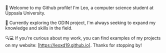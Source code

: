 🌊 Welcome to my Github profile! I'm Leo, a computer science student at Uppsala University.

🐺 Currently exploring the ODIN project, I'm always seeking to expand my knowledge and skills in the field.

🔍💻 If you're curious about my work, you can find examples of my projects on my website: [https://leoxd19.github.io]. Thanks for stopping by!
